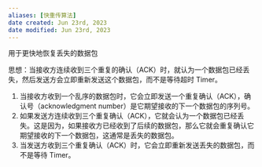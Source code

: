 ```yaml
---
aliases: [快重传算法]
date created: Jun 23rd, 2023
date modified: Jun 23rd, 2023
---
```


用于更快地恢复丢失的数据包

思想：当接收方连续收到三个重复的确认（ACK）时，就认为一个数据包已经丢失，然后发送方会立即重新发送这个数据包，而不是等待超时 Timer。

1. 当接收方收到一个乱序的数据包时，它会立即发送一个重复确认（ACK），确认号（acknowledgment number）是它期望接收的下一个数据包的序列号。
2. 如果发送方连续收到三个重复确认（ACK），它就会认为一个数据包已经丢失。这是因为，如果接收方已经收到了后续的数据包，那么它就会重复确认它期望接收的下一个数据包，这通常是丢失的数据包。
3. 当发送方收到三个重复确认（ACK）时，它会立即重新发送丢失的数据包，而不是等待 Timer。